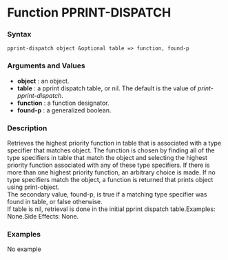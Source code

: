 <!-- Generated on 05/10/2020 by https://github.com/anto2oo/clhs-evolved -->

# Function PPRINT-DISPATCH

### Syntax
`pprint-dispatch object &optional table => function, found-p`  


### Arguments and Values
- **object** : an object.   
- **table** : a pprint dispatch table, or nil. The default is the value of *print-pprint-dispatch*.   
- **function** : a function designator.   
- **found-p** : a generalized boolean.   


### Description
Retrieves the highest priority function in table that is associated with a type specifier that matches object. The function is chosen by finding all of the type specifiers in table that match the object and selecting the highest priority function associated with any of these type specifiers. If there is more than one highest priority function, an arbitrary choice is made. If no type specifiers match the object, a function is returned that prints object  using print-object.  
The secondary value, found-p, is true if a matching type specifier was found in table, or false otherwise.  
If table is nil, retrieval is done in the initial pprint dispatch table.Examples: None.Side Effects: None.



### Examples
No example  
